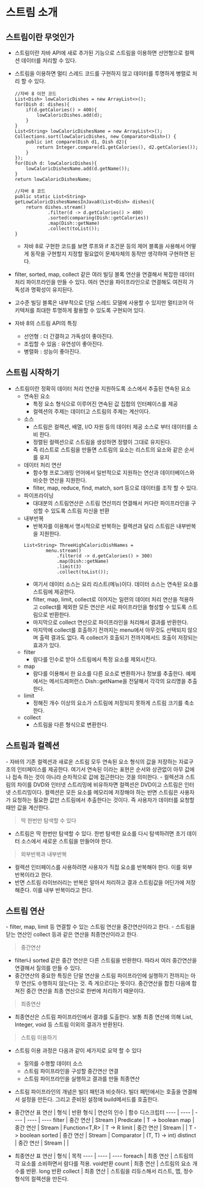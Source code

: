 <h1>스트림 소개</h1>

<h2>스트림이란 무엇인가</h2>

- 스트림이란 자바 API에 새로 추가된 기능으로 스트림을 이용하면 선언형으로 컬렉션 데이터를 처리할 수 있다.
- 스트림을 이용하면 멀티 스레드 코드를 구현하지 않고 데이터를 투명하게 병렬로 처리 할 수 있다.

    ```
    //자바 8 이전 코드
    List<Dish> lowCaloricDishes = new ArrayList<>();
    for(Dish d: dishes){
        if(d.getCalories() > 400){
            lowCaloricDishes.add(d);
        }
    }
    List<String> lowCaloricDishesName = new ArrayList<>();
    Collections.sort(lowCaloricDishes, new Comparator<Dish>() {
        public int compare(Dish d1, Dish d2){
            return Integer.compare(d1.getCalories(), d2.getCalories());
        }
    });
    for(Dish d: lowCaloricDishes){
        lowCaloricDishesName.add(d.getName());
    }
    return lowCaloricDishesName;
    ```
    ```
    //자바 8 코드
    public static List<String> getLowCaloricDishesNamesInJava8(List<Dish> dishes){
        return dishes.stream()
                .filter(d -> d.getCalories() > 400)
                .sorted(comparing(Dish::getCalories))
                .map(Dish::getName)
                .collect(toList());
    }
    ```
    - 자바 8로 구현한 코드를 보면 루프와 if 조건문 등의 제어 블록을 사용해서 어떻게 동작을 구현할지 지정할 필요없이 문제자체의 동작만 생각하여 구현하면 된다.
- filter, sorted, map, collect 같은 여러 빌딩 블록 연산을 연결해서 복잡한 데이터 처리 파이프라인을 만들 수 있다. 여러 연산을 파이프라인으로 연결해도 여전히 가독성과 명확성이 유지된다.
- 고수준 빌딩 블록은 내부적으로 단일 스레드 모델에 사용할 수 있지만 멀티코어 아키텍처를 최대한 투명하게 활용할 수 있도록 구현되어 있다.
- 자바 8의 스트림 API의 특징
    - 선언형 : 더 간결하고 가독성이 좋아진다.
    - 조립할 수 있음 : 유연성이 좋아진다.
    - 병렬화 : 성능이 좋아진다.

<h2>스트림 시작하기</h2>

- 스트림이란 정확히 데이터 처리 연산을 지원하도록 소스에서 추출된 연속된 요소
    - 연속된 요소
        - 특정 요소 형식으로 이루어진 연속된 값 집합의 인터페이스를 제공
        - 컬렉션의 주제는 데이터고 스트림의 주제는 계산이다.
    - 소스
        - 스트림은 컬렉션, 배열, I/O 자원 등의 데이터 제공 소스로 부터 데이터를 소비 한다.
        - 정렬된 컬렉션으로 스트림을 생성하면 정렬이 그대로 유지된다.
        - 즉 리스트로 스트림을 만들면 스트림의 요소는 리스트의 요소와 같은 순서를 유지
    - 데이터 처리 연산
        - 함수형 프로그래밍 언어에서 일반적으로 지원하는 연산과 데이터베이스와 비슷한 연산을 지원한다.
        - filter, map, reduce, find, match, sort 등으로 데이터를 조작 할 수 있다.
    - 파이프라이닝
        - 대대분의 스트림연산은 스트림 연산끼리 연결해서 커다란 파이프라인을 구성할 수 있도록 스트림 자신을 반환
    - 내부반복
        - 반복자를 이용해서 명시적으로 반복하는 컬렉션과 달리 스트림은 내부반복을 지원한다.
        ```
        List<String> ThreeHighCaloricDishNames = 
                menu.stream()
                    .filter(d -> d.getCalories() > 300)
                    .map(Dish::getName)
                    .limit(3)
                    .collect(toList());
        ```
        - 여기서 데이터 소스는 요리 리스트(메뉴)이다. 데이터 소스는 연속된 요소를 스트림에 제공한다.
        - filter, map, limit, collect로 이어지는 일련의 데이터 처리 연산을 적용하고 collect를 제외한 모든 연산은 서로 파이프라인을 형성할 수 있도록 스트림으로 반환한다.
        - 마지막으로 collect 연산으로 파이프라인을 처리해서 결과를 반환한다.
        - 마지막에 collect를 호출하기 전까지는 menu에서 아무것도 선택되지 않으며 출력 결과도 없다. 즉 collect가 호출되기 전까지메서드 호출이 저장되는 효과가 있다.
    - filter
        - 람다를 인수로 받아 스트림에서 특정 요소를 제외시킨다.
    - map
        - 람다를 이용해서 한 요소를 다른 요소로 변환하거나 정보를 추출한다. 예제에서는 메서드레퍼런스 Dish::getName을 전달해서 각각의 요리명을 추출한다.
    - limit
        - 정해진 개수 이상의 요소가 스트림에 저장되지 못하게 스트림 크기를 축소한다.
    - collect
        - 스트림을 다른 형식으로 변환한다.

<h2>스트림과 컬렉션</h2>
- 자바의 기존 컬렉션과 새로운 스트림 모두 연속된 요소 형식의 값을 저장하는 자료구조의 인터페이스를 제공한다. 여기서 연속된 이라는 표현은 순서와 상관없이 아무 값에나 접속 하는 것이 아니라 순차적으로 값에 접근한다는 것을 의미한다.
- 컬렉션과 스트림의 차이를 DVD와 인터넷 스트리밍에 비유하자면 컬렉션은 DVD이고 스트림은 인터넷 스트리밍이다. 컬렉션은 모든 요소를 메모리에 저장해야 하는 반면 스트림은 사용자가 요청하는 필요한 값만 스트림에서 추출한다는 것이다. 즉 사용자가 데이터를 요청할 때만 값을 계산한다.

> 딱 한번만 탐색할 수 있다
- 스트림은 딱 한번만 탐색할 수 있다. 한번 탐색한 요소를 다시 탐색하려면 초기 데이터 소스에서 새로운 스트림을 만들어야 한다.

>외부반복과 내부반복
- 컬렉션 인터페이스를 사용하려면 사용자가 직접 요소를 반복해야 한다. 이를 외부 반복이라고 한다.
- 반면 스트림 라이브러리는 반복은 알아서 처리하고 결과 스트림값을 어딘가에 저장해준다. 이를 내부 반복이라고 한다.

<h2>스트림 연산</h2>
- filter, map, limit 등 연결할 수 있는 스트림 연산을 중간연산이라고 한다.
- 스트림을 닫는 연산인 collect 등과 같은 연산을 최종연산이라고 한다.

>중간연산
- filter나 sorted 같은 중간 연산은 다른 스트림을 반환한다. 따라서 여러 중간연산을 연결해서 질의를 만들 수 있다.
- 중간연산의 중요한 특징은 단말 연산을 스트림 파이프라인에 실행하기 전까지는 아무 연산도 수행하지 않는다는 것. 즉 게으르다는 뜻이다. 중간연산을 합친 다음에 합쳐진 중간 연산을 최종 연산으로 한번에 처리하기 때문이다.

>최종연산
- 최종연산은 스트림 파이프라인에서 결과를 도출한다. 보통 최종 연산에 의해 List, Integer, void 등 스트림 이외의 결과가 반환된다.

>스트림 이용하기
- 스트림 이용 과정은 다음과 같이 세가지로 요약 할 수 있다
    - 질의를 수행할 데이터 소스
    - 스트림 파이프라인을 구성할 중간연산 연결
    - 스트림 파이프라인을 실행하고 결과를 만들 최종연산
- 스트림 파이프라인의 개념은 빌더 패턴과 비슷하다. 빌더 패턴에서는 호출을 연결해서 설정을 만든다. 그리고 준비된 설정에 build메서드를 호출한다.

- 중간연산 표
    연산 | 형식 | 반환 형식 | 연산의 인수 | 함수 디스크립터
    ---- | ---- | ---- | ---- | ----
    filter | 중간 연산 | Stream<T> | Predicate<T> | T -> boolean
    map | 중간 연산 | Stream<T> | Function<T,R> | T -> R
    limit | 중간 연산 | Stream<T> |  | T -> boolean
    sorted | 중간 연산 | Stream<T> | Comparator<T> | (T, T) -> int)
    distinct | 중간 연산 | Stream<T> |  | 
- 최종연산 표
    연산 | 형식 | 목적
    ---- | ---- | ----
    foreach | 최종 연산 | 스트림의 각 요소를 소비하면서 람다를 적용. void반환
    count | 최종 연산 | 스트림의 요소 개수를 반환. long 반환
    collect | 최종 연산 | 스트림을 리듀스해서 리스트, 맵, 정수 형식의 컬렉션을 만든다.